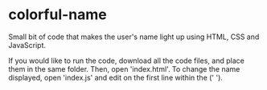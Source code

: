 # colorful-name
Small bit of code that makes the user's name light up using HTML, CSS and JavaScript.

If you would like to run the code, download all the code files, and place them in the same folder. Then, open 'index.html'. To change the name displayed, open 'index.js' and edit on the first line within the (' '). 
